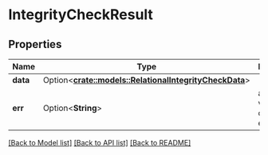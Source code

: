 # IntegrityCheckResult

## Properties

Name | Type | Description | Notes
------------ | ------------- | ------------- | -------------
**data** | Option<[**crate::models::RelationalIntegrityCheckData**](RelationalIntegrityCheckData.md)> |  | [optional]
**err** | Option<**String**> | a string value set in case of error. | [optional]

[[Back to Model list]](../README.md#documentation-for-models) [[Back to API list]](../README.md#documentation-for-api-endpoints) [[Back to README]](../README.md)


